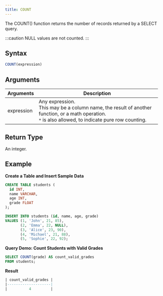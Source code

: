 ```yaml
---
title: COUNT
---
```


The COUNT() function returns the number of records returned by a SELECT query.

:::caution
NULL values are not counted.
:::

## Syntax

```sql
COUNT(expression)
```

## Arguments

| Arguments  | Description                                                                                                                                                     |
|------------|-----------------------------------------------------------------------------------------------------------------------------------------------------------------|
| expression | Any expression. <br /> This may be a column name, the result of another function, or a math operation.<br />`*` is also allowed, to indicate pure row counting. |

## Return Type

An integer.

## Example

**Create a Table and Insert Sample Data**
```sql
CREATE TABLE students (
  id INT,
  name VARCHAR,
  age INT,
  grade FLOAT
);

INSERT INTO students (id, name, age, grade)
VALUES (1, 'John', 21, 85),
       (2, 'Emma', 22, NULL),
       (3, 'Alice', 23, 90),
       (4, 'Michael', 21, 88),
       (5, 'Sophie', 22, 92);

```

**Query Demo: Count Students with Valid Grades**
```sql
SELECT COUNT(grade) AS count_valid_grades
FROM students;
```

**Result**
```sql
| count_valid_grades |
|--------------------|
|          4         |
```